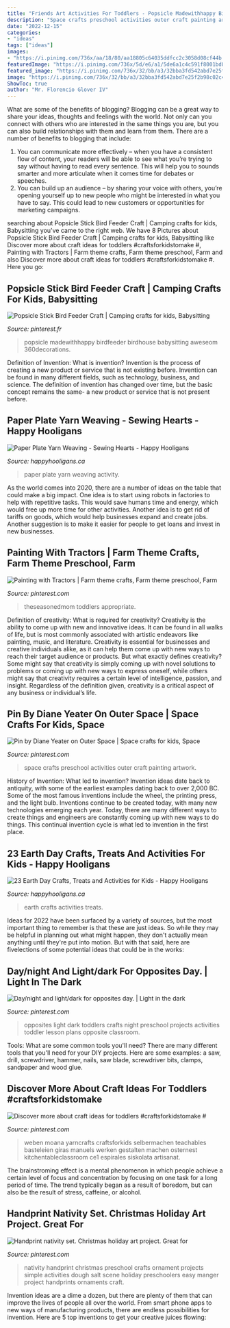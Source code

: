 ```yaml
---
title: "Friends Art Activities For Toddlers - Popsicle Madewithhappy Birdfeeder Birdhouse Babysitting Aweseom 360decorations"
description: "Space crafts preschool activities outer craft painting artwork"
date: "2022-12-15"
categories:
- "ideas"
tags: ["ideas"]
images:
- "https://i.pinimg.com/736x/aa/18/80/aa18805c64035ddfcc2c3058d08cf44b.jpg"
featuredImage: "https://i.pinimg.com/736x/5d/e6/a1/5de6a1c4c591f8001bd820bc5923e01b.jpg"
featured_image: "https://i.pinimg.com/736x/32/bb/a3/32bba3fd542abd7e25f2b98c02c4985e.jpg"
image: "https://i.pinimg.com/736x/32/bb/a3/32bba3fd542abd7e25f2b98c02c4985e.jpg"
ShowToc: true
author: "Mr. Florencio Glover IV"
---
```



What are some of the benefits of blogging?
Blogging can be a great way to share your ideas, thoughts and feelings with the world. Not only can you connect with others who are interested in the same things you are, but you can also build relationships with them and learn from them. There are a number of benefits to blogging that include: 
1) You can communicate more effectively – when you have a consistent flow of content, your readers will be able to see what you’re trying to say without having to read every sentence. This will help you to sounds smarter and more articulate when it comes time for debates or speeches. 
2) You can build up an audience – by sharing your voice with others, you’re opening yourself up to new people who might be interested in what you have to say. This could lead to new customers or opportunities for marketing campaigns.

	

		
searching about Popsicle Stick Bird Feeder Craft | Camping crafts for kids, Babysitting you've came to the right web. We have 8 Pictures about Popsicle Stick Bird Feeder Craft | Camping crafts for kids, Babysitting like Discover more about craft ideas for toddlers #craftsforkidstomake #, Painting with Tractors | Farm theme crafts, Farm theme preschool, Farm and also Discover more about craft ideas for toddlers #craftsforkidstomake #. Here you go:
		
    
## Popsicle Stick Bird Feeder Craft | Camping Crafts For Kids, Babysitting

<img loading=lazy src="https://i.pinimg.com/736x/aa/18/80/aa18805c64035ddfcc2c3058d08cf44b.jpg" onerror="this.onerror=null;this.src='https://tse4.mm.bing.net/th?id=OIP.sts1NICYhsDnX6Df8_MPXwHaLH&amp;pid=15.1';" alt="Popsicle Stick Bird Feeder Craft | Camping crafts for kids, Babysitting">

_Source: pinterest.fr_

>popsicle madewithhappy birdfeeder birdhouse babysitting aweseom 360decorations. 

	

Definition of Invention: What is invention?
Invention is the process of creating a new product or service that is not existing before. Invention can be found in many different fields, such as technology, business, and science. The definition of invention has changed over time, but the basic concept remains the same- a new product or service that is not present before.

    
## Paper Plate Yarn Weaving - Sewing Hearts - Happy Hooligans

<img loading=lazy src="https://happyhooligans.ca/wp-content/uploads/2016/01/Paper-Plate-Yarn-Weaving-copy.jpg" onerror="this.onerror=null;this.src='https://tse4.mm.bing.net/th?id=OIP.3u8EOCtZH2Zxj0rQas9LsQAAAA&amp;pid=15.1';" alt="Paper Plate Yarn Weaving - Sewing Hearts - Happy Hooligans">

_Source: happyhooligans.ca_

>paper plate yarn weaving activity. 

	

As the world comes into 2020, there are a number of ideas on the table that could make a big impact. One idea is to start using robots in factories to help with repetitive tasks. This would save humans time and energy, which would free up more time for other activities. Another idea is to get rid of tariffs on goods, which would help businesses expand and create jobs. Another suggestion is to make it easier for people to get loans and invest in new businesses.

    
## Painting With Tractors | Farm Theme Crafts, Farm Theme Preschool, Farm

<img loading=lazy src="https://i.pinimg.com/736x/92/19/7e/92197e8c23d115893ec69ff78ede5988.jpg" onerror="this.onerror=null;this.src='https://tse3.mm.bing.net/th?id=OIP.cAJ3EYFzuK9n2OehaFNvhwHaLI&amp;pid=15.1';" alt="Painting with Tractors | Farm theme crafts, Farm theme preschool, Farm">

_Source: pinterest.com_

>theseasonedmom toddlers appropriate. 

	

Definition of creativity: What is required for creativity?
Creativity is the ability to come up with new and innovative ideas. It can be found in all walks of life, but is most commonly associated with artistic endeavors like painting, music, and literature. Creativity is essential for businesses and creative individuals alike, as it can help them come up with new ways to reach their target audience or products. But what exactly defines creativity? Some might say that creativity is simply coming up with novel solutions to problems or coming up with new ways to express oneself, while others might say that creativity requires a certain level of intelligence, passion, and insight. Regardless of the definition given, creativity is a critical aspect of any business or individual’s life.

    
## Pin By Diane Yeater On Outer Space | Space Crafts For Kids, Space

<img loading=lazy src="https://i.pinimg.com/736x/32/bb/a3/32bba3fd542abd7e25f2b98c02c4985e.jpg" onerror="this.onerror=null;this.src='https://tse1.mm.bing.net/th?id=OIP.0oWi6bl9zbPKwVwUHBBKYQHaNJ&amp;pid=15.1';" alt="Pin by Diane Yeater on Outer Space | Space crafts for kids, Space">

_Source: pinterest.com_

>space crafts preschool activities outer craft painting artwork. 

	

History of Invention: What led to invention?
Invention ideas date back to antiquity, with some of the earliest examples dating back to over 2,000 BC. Some of the most famous inventions include the wheel, the printing press, and the light bulb. Inventions continue to be created today, with many new technologies emerging each year. Today, there are many different ways to create things and engineers are constantly coming up with new ways to do things. This continual invention cycle is what led to invention in the first place.

    
## 23 Earth Day Crafts, Treats And Activities For Kids - Happy Hooligans

<img loading=lazy src="https://happyhooligans.ca/wp-content/uploads/2016/04/Earth-Day-Crafts-for-Kids-Feature.jpg" onerror="this.onerror=null;this.src='https://tse4.mm.bing.net/th?id=OIP.HhUe_1XQQaBMO4d8zdHD-AHaLH&amp;pid=15.1';" alt="23 Earth Day Crafts, Treats and Activities for Kids - Happy Hooligans">

_Source: happyhooligans.ca_

>earth crafts activities treats. 

	

Ideas for 2022 have been surfaced by a variety of sources, but the most important thing to remember is that these are just ideas. So while they may be helpful in planning out what might happen, they don't actually mean anything until they're put into motion. But with that said, here are fivelections of some potential ideas that could be in the works: 

    
## Day/night And Light/dark For Opposites Day. | Light In The Dark

<img loading=lazy src="https://i.pinimg.com/736x/c7/7f/83/c77f83aedeb0d77d40caf0a2666ac403.jpg" onerror="this.onerror=null;this.src='https://tse1.mm.bing.net/th?id=OIP.9Ld-kIvxGi4jssEt7b_wpAHaNK&amp;pid=15.1';" alt="Day/night and light/dark for opposites day. | Light in the dark">

_Source: pinterest.com_

>opposites light dark toddlers crafts night preschool projects activities toddler lesson plans opposite classroom. 

	

Tools: What are some common tools you'll need?
There are many different tools that you'll need for your DIY projects. Here are some examples: a saw, drill, screwdriver, hammer, nails, saw blade, screwdriver bits, clamps, sandpaper and wood glue.

    
## Discover More About Craft Ideas For Toddlers #craftsforkidstomake #

<img loading=lazy src="https://i.pinimg.com/736x/ac/b1/3a/acb13afdb478248681baa1d7d495f6d5.jpg" onerror="this.onerror=null;this.src='https://tse2.mm.bing.net/th?id=OIP.kFRA76h2CkRBjXrIB4v0QgHaNK&amp;pid=15.1';" alt="Discover more about craft ideas for toddlers #craftsforkidstomake #">

_Source: pinterest.com_

>weben moana yarncrafts craftsforkids selbermachen teachables basteleien giras manuels werken gestalten machen osternest kitchentableclassroom ce1 espirales siskolata artisanat. 

	

The brainstroming effect is a mental phenomenon in which people achieve a certain level of focus and concentration by focusing on one task for a long period of time. The trend typically began as a result of boredom, but can also be the result of stress, caffeine, or alcohol.

    
## Handprint Nativity Set. Christmas Holiday Art Project. Great For

<img loading=lazy src="https://i.pinimg.com/736x/5d/e6/a1/5de6a1c4c591f8001bd820bc5923e01b.jpg" onerror="this.onerror=null;this.src='https://tse2.mm.bing.net/th?id=OIP.Q-iqZehtGs68W52nnuVilgHaJ3&amp;pid=15.1';" alt="Handprint nativity set. Christmas holiday art project. Great for">

_Source: pinterest.com_

>nativity handprint christmas preschool crafts ornament projects simple activities dough salt scene holiday preschoolers easy manger project handprints ornaments craft. 

	

Invention ideas are a dime a dozen, but there are plenty of them that can improve the lives of people all over the world. From smart phone apps to new ways of manufacturing products, there are endless possibilities for invention. Here are 5 top inventions to get your creative juices flowing: 

